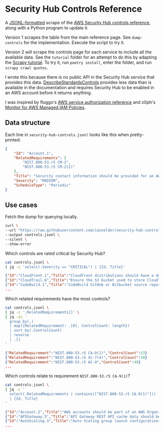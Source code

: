 # Security Hub Controls Reference

A [JSONL-formatted](https://jsonlines.org/) scrape of the [AWS Security Hub controls reference](https://docs.aws.amazon.com/securityhub/latest/userguide/securityhub-controls-reference.html), along with a Python program to update it.

Version 1 scrapes the table from the main reference page. See `dump-controls` for the implementation. Execute the script to try it.

Version 2 will scrape the controls page for each service to include all the available data. See the `tutorial` folder for an attempt to do this by adapting the [Scrapy tutorial](https://docs.scrapy.org/en/latest/intro/tutorial.html). To try it, run `poetry install`, enter the folder, and run `scrapy crawl quotes`.

I wrote this because there is no public API in the Security Hub service that provides this data. [DescribeStandardsControls](https://docs.aws.amazon.com/securityhub/1.0/APIReference/API_DescribeStandardsControls.html) provides less data than is available in the documentation and requires Security Hub to be enabled in an AWS account before it returns anything.

I was inspired by fluggo's [AWS service authorization reference](https://github.com/fluggo/aws-service-auth-reference) and z0ph's [Monitor for AWS Managed IAM Policies](https://github.com/zoph-io/MAMIP).

## Data structure

Each line in `security-hub-controls.jsonl` looks like this when pretty-printed:

```json
{
    "Id": "Account.1",
    "RelatedRequirements": [
        "NIST.800-53.r5 CM-2",
        "NIST.800-53.r5 CM-2(2)"
    ],
    "Title": "Security contact information should be provided for an AWS account",
    "Severity": "MEDIUM",
    "ScheduleType": "Periodic"
}
```

## Use cases

Fetch the dump for querying locally.

```bash
curl \
--url "https://raw.githubusercontent.com/iainelder/security-hub-controls/main/security-hub-controls.jsonl" \
--output controls.jsonl \
--silent \
--show-error
```

Which controls are rated critical by Security Hub?

```bash
cat controls.jsonl \
| jq -c 'select(.Severity == "CRITICAL") | {Id, Title}'
```

```json
{"Id":"CloudFront.1","Title":"CloudFront distributions should have a default root object configured"}
{"Id":"CloudTrail.6","Title":"Ensure the S3 bucket used to store CloudTrail logs is not publicly accessible"}
{"Id":"CodeBuild.1","Title":"CodeBuild GitHub or Bitbucket source repository URLs should use OAuth"}
...
```

Which related requirements have the most controls?

```bash
cat controls.jsonl \
| jq -c '.RelatedRequirements[]' \
| jq -sc '
  group_by(.)
  | map({RelatedRequirement: .[0], ControlCount: length})
  | sort_by(.ControlCount)
  | reverse
  | .[]
'
```

```json
{"RelatedRequirement":"NIST.800-53.r5 CA-9(1)","ControlCount":53}
{"RelatedRequirement":"NIST.800-53.r5 SC-7(4)","ControlCount":50}
{"RelatedRequirement":"NIST.800-53.r5 AC-4","ControlCount":49}
...
```

Which controls relate to requirement `NIST.800-53.r5 CA-9(1)`?

```bash
cat controls.jsonl \
| jq -c '
  select(.RelatedRequirements | contains(["NIST.800-53.r5 CA-9(1)"]))
  | {Id, Title}
'
```

```json
{"Id":"Account.2","Title":"AWS accounts should be part of an AWS Organizations organization"}
{"Id":"APIGateway.5","Title":"API Gateway REST API cache data should be encrypted at rest"}
{"Id":"AutoScaling.3","Title":"Auto Scaling group launch configurations should configure EC2 instances to require Instance Metadata Service Version 2 (IMDSv2)"}
...
```
